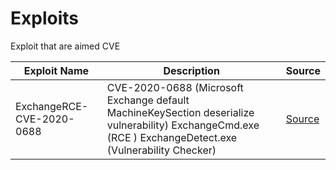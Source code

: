 # Exploits
Exploit that are aimed CVE

| Exploit Name| Description | Source |
| --------------- | --------------- | --------------- |
| ExchangeRCE-CVE-2020-0688 | CVE-2020-0688 (Microsoft Exchange default MachineKeySection deserialize vulnerability) ExchangeCmd.exe (RCE ) ExchangeDetect.exe (Vulnerability Checker)| [Source](https://github.com/zcgonvh/CVE-2020-0688) 
